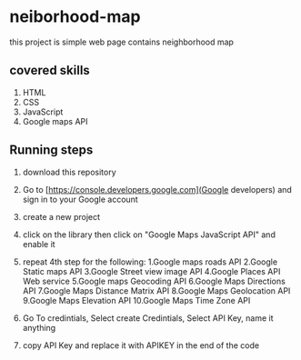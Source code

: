 # neiborhood-map
this project is simple web page contains neighborhood map

## covered skills
1. HTML
2. CSS
3. JavaScript
4. Google maps API

## Running steps
1. download this repository
2. Go to [https://console.developers.google.com](Google developers) and sign in to your Google account
3. create a new project
4. click on the library then click on "Google Maps JavaScript API" and enable it
5. repeat 4th step for the following:
   1.Google maps roads API
   2.Google Static maps API
   3.Google Street view image API
   4.Google Places API Web service
   5.Google maps Geocoding API
   6.Google Maps Directions API
   7.Google Maps Distance Matrix API
   8.Google Maps Geolocation API
   9.Google Maps Elevation API
   10.Google Maps Time Zone API

6. Go To credintials, Select create Credintials, Select API Key, name it anything
7. copy API Key and replace it with APIKEY in the end of the code
